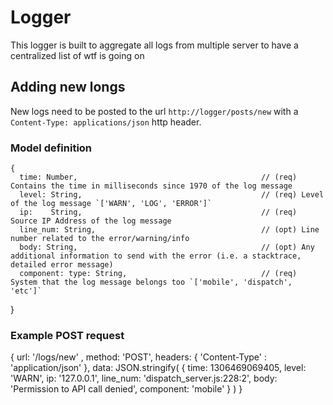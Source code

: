 # Logger
This logger is built to aggregate all logs from multiple server to have a centralized list of wtf is going on

## Adding new longs
New logs need to be posted to the url `http://logger/posts/new` with a `Content-Type: applications/json` http header.

### Model definition
    {
      time: Number,                                         // (req) Contains the time in milliseconds since 1970 of the log message
      level: String,                                        // (req) Level of the log message `['WARN', 'LOG', 'ERROR']`
      ip:    String,                                        // (req) Source IP Address of the log message 
      line_num: String,                                     // (opt) Line number related to the error/warning/info 
      body: String,                                         // (opt) Any additional information to send with the error (i.e. a stacktrace, detailed error message)
      component: type: String,                              // (req) System that the log message belongs too `['mobile', 'dispatch', 'etc']`
   }

### Example POST request
   { url: '/logs/new' ,
     method: 'POST', 
     headers: { 'Content-Type' : 'application/json' },
     data: JSON.stringify(
        {
         time: 1306469069405,
         level: 'WARN',
         ip: '127.0.0.1',
         line_num: 'dispatch_server.js:228:2',
         body: 'Permission to API call denied',
         component: 'mobile'
        }
     )
   }
